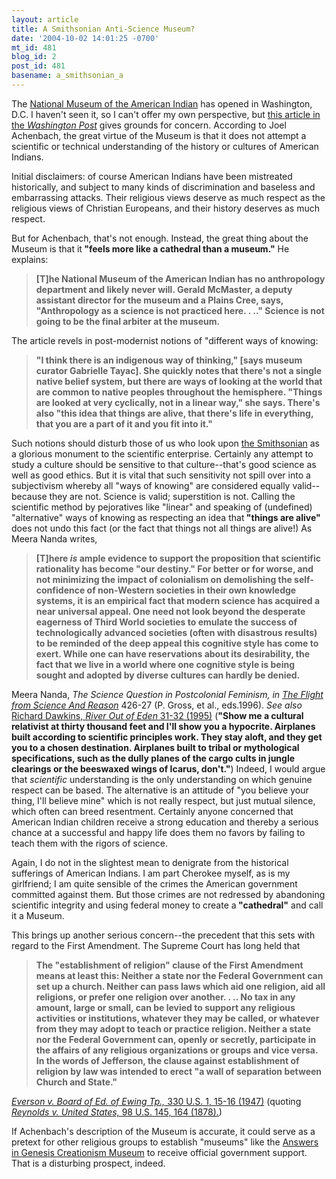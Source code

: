 ```yaml
---
layout: article
title: A Smithsonian Anti-Science Museum?
date: '2004-10-02 14:01:25 -0700'
mt_id: 481
blog_id: 2
post_id: 481
basename: a_smithsonian_a
---
```

The <a href="http://www.nmai.si.edu/ ">National Museum of the American Indian</a> has opened in Washington, D.C. I haven't seen it, so I can't offer my own perspective, but <a href="http://www.washingtonpost.com/wp-dyn/articles/A29125-2004Sep17.html">this article in the <i>Washington Post</i></a> gives grounds for concern. According to Joel Achenbach, the great virtue of the Museum is that it does not attempt a scientific or technical understanding of the history or cultures of American Indians.

<!--more-->

Initial disclaimers: of course American Indians have been mistreated historically, and subject to many kinds of discrimination and baseless and embarrassing attacks. Their religious views deserve as much respect as the religious views of Christian Europeans, and their history deserves as much respect.

But for Achenbach, that's not enough. Instead, the great thing about the Museum is that it<b> "feels more like a cathedral than a museum."</b> He explains:<blockquote><b> [T]he National Museum of the American Indian has no anthropology department and likely never will. Gerald McMaster, a deputy assistant director for the museum and a Plains Cree, says, "Anthropology as a science is not practiced here. . .." Science is not going to be the final arbiter at the museum.</b></blockquote>

The article revels in post-modernist notions of "different ways of knowing:<blockquote><b>"I think there is an indigenous way of thinking," [says museum curator Gabrielle Tayac]. She quickly notes that there's not a single native belief system, but there are ways of looking at the world that are common to native peoples throughout the hemisphere. "Things are looked at very cyclically, not in a linear way," she says. There's also "this idea that things are alive, that there's life in everything, that you are a part of it and you fit into it."</b></blockquote>

Such notions should disturb those of us who look upon <a href="http://www.si.edu/">the Smithsonian</a> as a glorious monument to the scientific enterprise. Certainly any attempt to study a culture should be sensitive to that culture--that's good science as well as good ethics. But it is vital that such sensitivity not spill over into a subjectivism whereby all "ways of knowing" are considered equally valid--because they are not. Science is valid; superstition is not. Calling the scientific method by pejoratives like "linear" and speaking of (undefined) "alternative" ways of knowing as respecting an idea that<b> "things are alive"</b> does not undo this fact (or the fact that things not all things are alive!) As Meera Nanda writes,<blockquote><b>[T]here <i>is</i> ample evidence to support the proposition that scientific rationality has become "our destiny." For better or for worse, and not minimizing the impact of colonialism on demolishing the self-confidence of non-Western societies in their own knowledge systems, it is an empirical fact that modern science has acquired a near universal appeal. One need not look beyond the desperate eagerness of Third World societies to emulate the success of technologically advanced societies (often with disastrous results) to be reminded of the deep appeal this cognitive style has come to exert. While one can have reservations about its desirability, the fact that we live in a world where one cognitive style is being sought and adopted by diverse cultures can hardly be denied.</b></blockquote>

Meera Nanda, <i>The Science Question in Postcolonial Feminism, in <a href="http://www.amazon.com/exec/obidos/tg/detail/-/0801856760/qid=1096743609/sr=8-1/ref=sr_8_xs_ap_i1_xgl14/103-5197072-1587054?v=glance&s=books&n=507846">The Flight from Science And Reason</a></i> 426-27 (P. Gross, et al., eds.1996). <i>See also</i> <a href="http://www.amazon.com/exec/obidos/tg/detail/-/0465069908/qid=1096743583/sr=8-1/ref=sr_8_xs_ap_i1_xgl14/103-5197072-1587054?v=glance&s=books&n=507846">Richard Dawkins, <i>River Out of Eden</i> 31-32 (1995)</a> (<b>"Show me a cultural relativist at thirty thousand feet and I'll show you a hypocrite. Airplanes built according to scientific principles work. They stay aloft, and they get you to a chosen destination. Airplanes built to tribal or mythological specifications, such as the dully planes of the cargo cults in jungle clearings or the beeswaxed wings of Icarus, don't."</b>) Indeed, I would argue that <i>scientific</i> understanding is the only understanding on which genuine respect can be based. The alternative is an attitude of "you believe your thing, I'll believe mine" which is not really respect, but just mutual silence, which often can breed resentment. Certainly anyone concerned that American Indian children receive a strong education and thereby a serious chance at a successful and happy life does them no favors by failing to teach them with the rigors of science.

Again, I do not in the slightest mean to denigrate from the historical sufferings of American Indians. I am part Cherokee myself, as is my girlfriend; I am quite sensible of the crimes the American government committed against them. But those crimes are not redressed by abandoning scientific integrity and using federal money to create a<b> "cathedral"</b> and call it a Museum.

This brings up another serious concern--the precedent that this sets with regard to the First Amendment. The Supreme Court has long held that<blockquote><b> The "establishment of religion" clause of the First Amendment means at least this: Neither a state nor the Federal Government can set up a church. Neither can pass laws which aid one religion, aid all religions, or prefer one religion over another. . .. No tax in any amount, large or small, can be levied to support any religious activities or institutions, whatever they may be called, or whatever from they may adopt to teach or practice religion. Neither a state nor the Federal Government can, openly or secretly, participate in the affairs of any religious organizations or groups and vice versa. In the words of Jefferson, the clause against establishment of religion by law was intended to erect "a wall of separation between Church and State."</b></blockquote>

<i><a href="http://caselaw.lp.findlaw.com/scripts/getcase.pl?navby=case&court=us&vol=330&page=1#16">Everson v. Board of Ed. of Ewing Tp.,</i> 330 U.S. 1, 15-16 (1947)</a> (quoting <i><a href="http://caselaw.lp.findlaw.com/scripts/getcase.pl?navby=case&court=us&vol=98&page=145#164">Reynolds v. United States,</i> 98 U.S. 145, 164 (1878).</a>)

If Achenbach's description of the Museum is accurate, it could serve as a pretext for other religious groups to establish "museums" like the <a href="http://www.answersingenesis.org/museum/ ">Answers in Genesis Creationism Museum</a> to receive official government support. That is a disturbing prospect, indeed.
